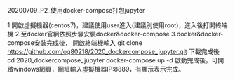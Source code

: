 20200709_P2_使用docker-compose打包jupyter

1.開啟虛擬機器(centos7)，建議使用user進入(建議別使用root)，進入後打開終端機
2.至docker官網依照步驟安裝docker&docker-compose
3.docker&docker-compose安裝完成後，
  開啟終端機輸入
    git clone https://github.com/og80218/2020_dockercompose_jupyter.git
	下載完成後
	cd 2020_dockercompose_jupyter
	docker-compose up -d
	啟動完成後，可開啟windows網頁，網址輸入虛擬機器IP:8889，有顯示表示完成。